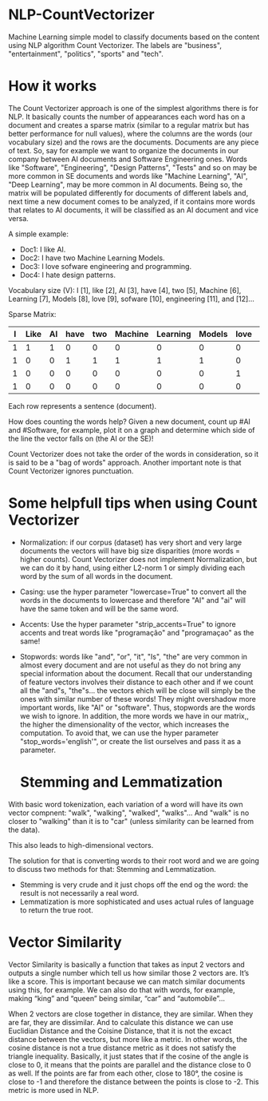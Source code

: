 # NLP-CountVectorizer
Machine Learning simple model to classify documents based on the content using NLP algorithm Count Vectorizer. The labels are "business", "entertainment", "politics", "sports" and "tech".

# How it works

The Count Vectorizer approach is one of the simplest algorithms there is for NLP. It basically counts the number of appearances each word has on a document and creates a sparse matrix (similar to a regular matrix but has better performance for null values), where the columns are the words (our vocabulary size) and the rows are the documents. Documents are any piece of text. So, say for example we want to organize the documents in our company between AI documents and Software Engineering ones. Words like "Software", "Engineering", "Design Patterns", "Tests" and so on may be more common in SE documents and words like "Machine Learning", "AI", "Deep Learning", may be more common in AI documents. Being so, the matrix will be populated differently for documents of different labels and, next time a new document comes to be analyzed, if it contains more words that relates to AI documents, it will be classified as an AI document and vice versa.

A simple example:

- Doc1: I like AI. 
- Doc2: I have two Machine Learning Models.
- Doc3: I love sofware engineering and programming.
- Doc4: I hate design patterns.

Vocabulary size (V): I [1], like [2], AI [3], have [4], two [5], Machine [6], Learning [7], Models [8], love [9], sofware [10], engineering [11], and [12]...

Sparse Matrix:

| I | Like | AI | have | two| Machine | Learning | Models | love | software | engineering | and | programming | hate | design | patterns |
| --| -- |--|--| --|--| --| -- |--|--| --|-- | --| -- |--|--|
| 1 | 1 | 1 | 0 |  0 | 0 | 0 | 0 | 0 | 0 | 0 | 0 | 0 | 0 | 0 | 0|
| 1 | 0 | 0 | 1 |  1 | 1 | 1 | 1 | 0 | 0 | 0 | 0 | 0 | 0 | 0 | 0|
| 1 | 0 | 0 | 0 | 0 | 0 | 0 | 0 | 1 | 1 | 1 | 1 | 1 | 0 | 0 | 0 |
| 1 | 0 | 0 | 0 | 0 | 0 | 0 | 0 | 0 | 0 | 0 | 0 | 0 | 1 | 1 | 1 |


Each row represents a sentence (document).

How does counting the words help? Given a new document, count up #AI and #Software, for example, plot it on a graph and determine which side of the line the vector falls on (the AI or the SE)!


Count Vectorizer does not take the order of the words in consideration, so it is said to be a "bag of words" approach. Another important note is that Count Vectorizer ignores punctuation.

# Some helpfull tips when using Count Vectorizer

- Normalization: if our corpus (dataset) has very short and very large documents the vectors will have big size disparities (more words = higher counts). Count Vectorizer does not implement Normalization, but we can do it by hand, using either L2-norm 1 or simply dividing each word by the sum of all words in the document.
- Casing: use the hyper parameter "lowercase=True" to convert all the words in the documents to lowercase and therefore "AI" and "ai" will have the same token and will be the same word.
- Accents: Use the hyper parameter "strip_accents=True" to ignore accents and treat words like "programação" and "programaçao" as the same!
- Stopwords: words like "and", "or", "it", "Is", "the" are very common in almost every document and are not useful as they do not bring any special information about the document. Recall that our understanding of feature vectors involves their distance to each other and if we count all the "and"s, "the"s... the vectors ehich will be close will simply be the ones with similar number of these words! They might overshadow more important words, like "AI" or "software". Thus, stopwords are the words we wish to ignore. In addition, the more words we have in our matrix,, the higher the dimensionality of the vector, which increases the computation. To avoid that, we can use the hyper parameter "stop_words='english'", or create the list ourselves and pass it as a parameter.

  # Stemming and Lemmatization

With basic word tokenization, each variation of a word will have its own vector compnent: "walk", "walking", "walked", "walks"... And "walk" is no closer to "walking" than it is to "car" (unless similarity can be learned from the data).

This also leads to high-dimensional vectors.

The solution for that is converting words to their root word and we are going to discuss two methods for that: Stemming and Lemmatization.

- Stemming is very crude and it just chops off the end og the word: the result is not necessarily a real word.
- Lemmatization is more sophisticated and uses actual rules of language to return the true root.


# Vector Similarity

Vector Similarity is basically a function that takes as input 2 vectors and outputs a single number which tell us how similar those 2 vectors are. It’s like a score.
This is important because we can match similar documents using this, for example. We can also do that with words, for example, making “king” and “queen” being similar, “car” and “automobile”… 

When 2 vectors are close together in distance, they are similar. When they are far, they are dissimilar. And to calculate this distance we can use Euclidian Distance and the Coisine Distance, that it is not the excact distance between the vectors, but more like a metric. In other words, the cosine distance is not a true distance metric as it does not satisfy the triangle inequality. Basically, it just states that if the cosine of the angle is close to 0, it means that the points are parallel and the distance close to 0 as well. If the points are far from each other, close to 180°, the cosine is close to -1 and therefore the distance between the points is close to -2. This metric is more used in NLP.

